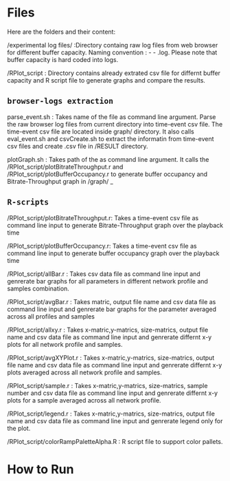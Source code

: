 # Files

Here are the folders and their content:

/experimental log files/<Buffer Capacity> :Directory containg raw log files from web browser for different buffer capacity. Naming convention : <NetworkProfile> - <Sample> - <Algorithm>.log. Please note that buffer capacity is hard coded into logs.

/RPlot_script : Directory contains already extrated csv file for differnt buffer capacity and R script file to generate graphs and compare the results.



## ```browser-logs extraction```


parse_event.sh : Takes name of the <output> file as command line argument. Parse the raw browser log files from current directory into time-event csv file. The time-event  csv file are located inside graph/<output> directory. It also calls eval_event.sh and csvCreate.sh to extract the informatin from time-event  csv files and create <output file name>.csv file in /RESULT directory.  

plotGraph.sh : Takes path of the <event directory> as command line argument. It calls the /RPlot_script/plotBitrateThroughput.r and /RPlot_script/plotBufferOccupancy.r to generate buffer occupancy and Bitrate-Throughput graph in /graph/<event directory> _<graph>


## ```R-scripts```

/RPlot_script/plotBitrateThroughput.r: Takes a time-event csv file as command line input to generate Bitrate-Throughput graph over the playback time

/RPlot_script/plotBufferOccupancy.r: Takes a time-event csv file as command line input to generate buffer occupancy graph over the playback time

/RPlot_script/allBar.r : Takes csv data file as command line input and genrerate bar graphs for all parameters in different network profile and samples combination.

/RPlot_script/avgBar.r : Takes matric, output file name and csv data file as command line input and genrerate bar graphs for the parameter averaged across all profiles and samples

/RPlot_script/allxy.r : Takes x-matric,y-matrics, size-matrics, output file name and csv data file as command line input and genrerate differnt x-y plots for all network profile and samples.

/RPlot_script/avgXYPlot.r : Takes x-matric,y-matrics, size-matrics, output file name and csv data file as command line input and genrerate differnt x-y plots averaged across all network profile and samples.

/RPlot_script/sample.r : Takes x-matric,y-matrics, size-matrics, sample number and csv data file as command line input and genrerate differnt x-y plots for a sample averaged across all network profile.

/RPlot_script/legend.r : Takes x-matric,y-matrics, size-matrics, output file name and csv data file as command line input and genrerate legend only for the plot.

/RPlot_script/colorRampPaletteAlpha.R : R script file to support color pallets. 

# How to Run

